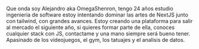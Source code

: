 Que onda soy Alejandro aka OmegaShenron, tengo 24 años estudio ingenieria de software estoy intentando dominar las artes de NextJS junto con tailwind, con grandes avances.
Estoy creando una plataforma para salir al mercado el siguiente año, si quieres formar parte de ella, conoces cualquier stack con JS, contactame y una mano siempre será bueno tener.
Apasinado de los videojuegos, el gym, los tatuajes y el analisis de datos.
<!---
AlejandroTCX/AlejandroTCX is a ✨ special ✨ repository because its `README.md` (this file) appears on your GitHub profile.
You can click the Preview link to take a look at your changes.
--->
